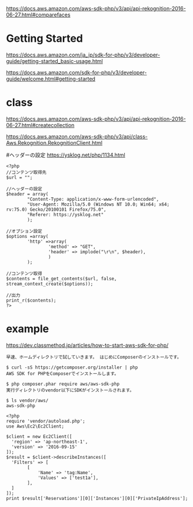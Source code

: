 https://docs.aws.amazon.com/aws-sdk-php/v3/api/api-rekognition-2016-06-27.html#comparefaces

# Getting Started
https://docs.aws.amazon.com/ja_jp/sdk-for-php/v3/developer-guide/getting-started_basic-usage.html

https://docs.aws.amazon.com/sdk-for-php/v3/developer-guide/welcome.html#getting-started

# class 
https://docs.aws.amazon.com/aws-sdk-php/v3/api/api-rekognition-2016-06-27.html#createcollection

https://docs.aws.amazon.com/aws-sdk-php/v3/api/class-Aws.Rekognition.RekognitionClient.html


#ヘッダーの設定
https://ysklog.net/php/1134.html
```
<?php
//コンテンツ取得先
$url = "";
 
//ヘッダーの設定
$header = array(
        "Content-Type: application/x-www-form-urlencoded",
        "User-Agent: Mozilla/5.0 (Windows NT 10.0; Win64; x64; rv:75.0) Gecko/20100101 Firefox/75.0",
        "Referer: https://ysklog.net"
        );
 
//オプション設定
$options =array(
        'http' =>array(
                'method' => "GET",
                'header' => implode("\r\n", $header),
                )
        );
 
//コンテンツ取得
$contents = file_get_contents($url, false, stream_context_create($options));
 
//出力
print_r($contents);
?>
```

# example
https://dev.classmethod.jp/articles/how-to-start-aws-sdk-for-php/

```
早速、ホームディレクトリで試していきます。 はじめにComposerのインストールです。

$ curl -sS https://getcomposer.org/installer | php
AWS SDK for PHPをComposerでインストールします。

$ php composer.phar require aws/aws-sdk-php
実行ディレクトリのvendor以下にSDKがインストールされます。

$ ls vendor/aws/ 
aws-sdk-php

<?php
require 'vendor/autoload.php';
use Aws\Ec2\Ec2Client;

$client = new Ec2Client([
  'region' => 'ap-northeast-1',
  'version' => '2016-09-15'
]);
$result = $client->describeInstances([
  'Filters' => [
        [
            'Name' => 'tag:Name',
            'Values' => ['test1a'],
        ],
  ]
]);
print $result['Reservations'][0]['Instances'][0]['PrivateIpAddress'];
```
